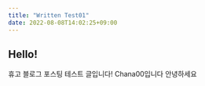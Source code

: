 ```yaml
---
title: "Written Test01"
date: 2022-08-08T14:02:25+09:00
---
```


## Hello!
휴고 블로그 포스팅 테스트 글입니다!
Chana00입니다 안녕하세요

